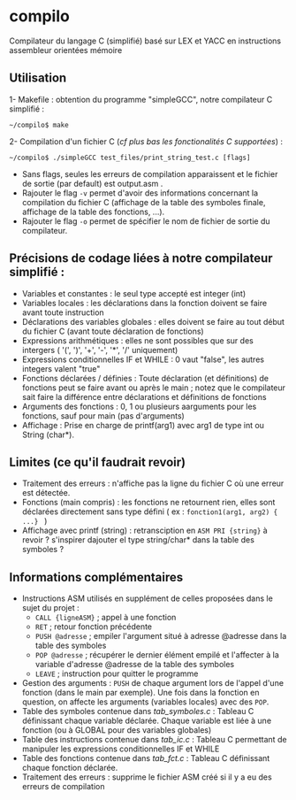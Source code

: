 # compilo
Compilateur du langage C (simplifié) basé sur LEX et YACC en instructions assembleur orientées mémoire

## Utilisation 
1- Makefile : obtention du programme "simpleGCC", notre compilateur C simplifié : 

`~/compilo$ make`

2- Compilation d'un fichier C (*cf plus bas les fonctionalités C supportées*) :

`~/compilo$ ./simpleGCC test_files/print_string_test.c [flags]`


- Sans flags, seules les erreurs de compilation apparaissent et le fichier de sortie (par default) est output.asm .
- Rajouter le flag `-v` permet d'avoir des informations concernant la compilation du fichier C (affichage de la table des symboles finale, affichage de la table des fonctions, ...). 
- Rajouter le flag `-o` permet de spécifier le nom de fichier de sortie du compilateur.


## Précisions de codage liées à notre compilateur simplifié :
* Variables et constantes : le seul type accepté est integer (int) 
* Variables locales : les déclarations dans la fonction doivent se faire avant toute instruction 
* Déclarations des variables globales : elles doivent se faire au tout début du fichier C (avant toute déclaration de fonctions)  
* Expressions arithmétiques : elles ne sont possibles que sur des intergers ( '(', ')', '+', '-', '*', '/' uniquement) 
* Expressions conditionnelles IF et WHILE : 0 vaut "false", les autres integers valent "true" 
* Fonctions déclarées / définies : Toute déclaration (et définitions) de fonctions peut se faire avant ou après le main ; notez que le compilateur sait faire la différence entre déclarations et définitions de fonctions
* Arguments des fonctions : 0, 1  ou plusieurs aarguments pour les fonctions, sauf pour main (pas d'arguments)
* Affichage : Prise en charge de printf(arg1) avec arg1 de type int ou String (char*).   

## Limites (ce qu'il faudrait revoir)
* Traitement des erreurs : n'affiche pas la ligne du fichier C où une erreur est détectée. 
* Fonctions (main compris) : les fonctions ne retournent rien, elles sont déclarées directement sans type défini ( ex : `fonction1(arg1, arg2) { ...} ` )  
* Affichage avec printf (string) : retransciption en `ASM PRI {string}` à revoir ? s'inspirer dajouter el type string/char* dans la table des symboles ? 

## Informations complémentaires 
* Instructions ASM utilisés en supplément de celles proposées dans le sujet du projet :  
    - `CALL {ligneASM}` ; appel à une fonction
    - `RET` ; retour fonction précédente
    - `PUSH @adresse` ; empiler l'argument situé à adresse @adresse dans la table des symboles 
    - `POP @adresse` ; récupérer le dernier élément empilé et l'affecter à la variable d'adresse @adresse de la table des symboles
    - `LEAVE` ; instruction pour quitter le programme
* Gestion des arguments : `PUSH` de chaque argument lors de l'appel d'une fonction (dans le main  par exemple). Une fois dans la fonction en question, on affecte les arguments (variables locales) avec des `POP`.   
* Table des symboles contenue dans *tab_symboles.c* : Tableau C définissant chaque variable déclarée. Chaque variable est liée à une fonction (ou à GLOBAL pour des variables globales) 
* Table des instructions contenue dans *tab_ic.c* : Tableau C permettant de manipuler les expressions conditionnelles IF et WHILE
* Table des fonctions contenue dans *tab_fct.c* : Tableau C définissant chaque fonction déclarée. 
* Traitement des erreurs : supprime le fichier ASM créé si il y a eu des erreurs de compilation





